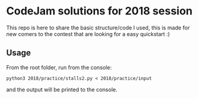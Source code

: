 # CodeJam solutions for 2018 session

This repo is here to share the basic structure/code I used, this is made for new comers to the contest that are looking for a easy quickstart :)


## Usage

From the root folder, run from the console:

`python3 2018/practice/stalls2.py < 2018/practice/input`

and the output will be printed to the console.
